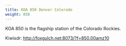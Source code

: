 ```yaml
---
title: KOA 850 Denver Colorado
weight: 850
---
```

KOA 850 is the flagship station of the Colorado Rockies.

Kiwisdr: http://foxgulch.net:8073/?f=850.00amz10
